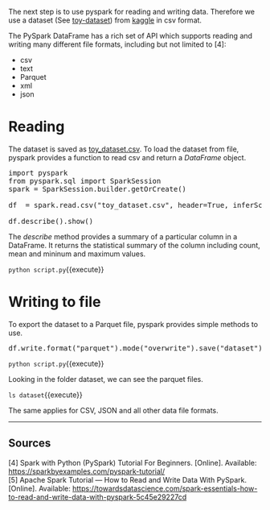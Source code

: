 The next step is to use pyspark for reading and writing data. Therefore we use a dataset (See [toy-dataset](https://www.kaggle.com/datasets/carlolepelaars/toy-dataset)) from [kaggle](https://www.kaggle.com) in csv format. 

The PySpark DataFrame has a rich set of API which supports reading and writing many different file formats, including but not limited to [4]:
 - csv
 - text
 - Parquet
 - xml
 - json

# Reading

The dataset is saved as [toy_dataset.csv](toy_dataset.csv). To load the dataset from file, pyspark provides a function to read csv and return a _DataFrame_ object.

<pre class="file" data-filename="script.py" data-target="replace">
import pyspark
from pyspark.sql import SparkSession
spark = SparkSession.builder.getOrCreate()

df  = spark.read.csv("toy_dataset.csv", header=True, inferSchema=True)

df.describe().show()
</pre>

The _describe_ method provides a summary of a particular column in a DataFrame. It returns the statistical summary of the column including count, mean and mininum and maximum values.

`python script.py`{{execute}}

# Writing to file

To export the dataset to a Parquet file, pyspark provides simple methods to use.

<pre class="file" data-filename="script.py" data-target="insert" data-marker="df.describe().show()">
df.write.format("parquet").mode("overwrite").save("dataset")
</pre>

`python script.py`{{execute}}

Looking in the folder dataset, we can see the parquet files.

`ls dataset`{{execute}}

The same applies for CSV, JSON and all other data file formats.

---

## Sources

[4] Spark with Python (PySpark) Tutorial For Beginners. [Online]. Available: https://sparkbyexamples.com/pyspark-tutorial/ <br />
[5] Apache Spark Tutorial — How to Read and Write Data With PySpark. [Online]. Available: https://towardsdatascience.com/spark-essentials-how-to-read-and-write-data-with-pyspark-5c45e29227cd
